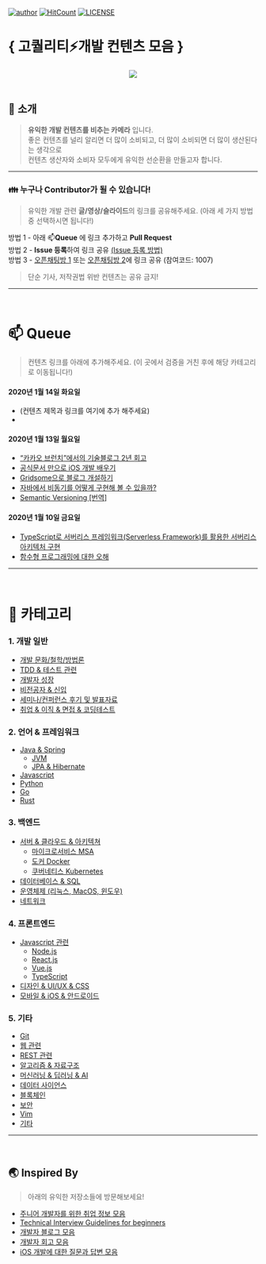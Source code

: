 ﻿

[![author](https://img.shields.io/badge/author-Integerous-lightgray.svg?style=flat-square)](https://ryan-han.com)
[![HitCount](http://hits.dwyl.io/Integerous/goQuality-dev-contents.svg)](http://hits.dwyl.io/Integerous/goQuality-dev-contents)
[![LICENSE](https://img.shields.io/dub/l/vibe-d.svg?style=flat-square)](https://github.com/Integerous/goQuality-dev-contents/blob/master/LICENSE)
# { 고퀄리티:zap:개발 컨텐츠 모음 }

<div align=center>
<a href="https://github.com/Integerous/goQuality-dev-contents/graphs/contributors"><img src="https://opencollective.com/goquality-dev-contents/contributors.svg?width=720"></a>
</div>



</br>

## :mega: 소개
>**유익한 개발 컨텐츠를 비추는 카메라** 입니다.  
>좋은 컨텐츠를 널리 알리면 더 많이 소비되고, 더 많이 소비되면 더 많이 생산된다는 생각으로  
>컨텐츠 생산자와 소비자 모두에게 유익한 선순환을 만들고자 합니다.  

--------------------------------------
### :family: 누구나 Contributor가 될 수 있습니다!
>유익한 개발 관련 **글/영상/슬라이드**의 링크를 공유해주세요. (아래 세 가지 방법 중 선택하시면 됩니다!)

방법 1 - 아래 :mailbox:**Queue** 에 링크 추가하고 **Pull Request**  
방법 2 - **Issue 등록**하여 링크 공유 [(Issue 등록 방법)](https://github.com/Integerous/goQuality-dev-contents/issues/1)  
방법 3 - [오픈채팅방 1](http://bit.ly/2QxBmW5) 또는 [오픈채팅방 2](https://open.kakao.com/o/gwCKgrOb)에 링크 공유 (참여코드: 1007)

>단순 기사, 저작권법 위반 컨텐츠는 공유 금지!

--------------------------------------
</br>

# :mailbox: Queue
>컨텐츠 링크를 아래에 추가해주세요. (이 곳에서 검증을 거친 후에 해당 카테고리로 이동됩니다!)


#### 2020년 1월 14일 화요일
- (컨텐츠 제목과 링크를 여기에 추가 해주세요)
-

#### 2020년 1월 13일 월요일
- [“카카오 브런치”에서의 기술블로그 2년 회고](https://brunch.co.kr/@springboot/338)
- [공식문서 만으로 iOS 개발 배우기](https://sungdoo.dev/programming/start-ios-development-with-offical-docs/)
- [Gridsome으로 블로그 개설하기](https://perade.github.io/blog/make-blog-with-gridsome-1st/)
- [자바에서 비동기를 어떻게 구현해 볼 수 있을까?](https://github.com/homelus/asynchronous-example)
- [Semantic Versioning [번역]](https://semver.org/lang/ko/)

#### 2020년 1월 10일 금요일
- [TypeScript로 서버리스 프레임워크(Serverless Framework)를 활용한 서버리스 아키텍처 구현](https://chaewonkong.github.io/posts/serverless-framework-typescript.html) 
- [함수형 프로그래밍에 대한 오해](https://rainlethe.tistory.com/entry/%ED%95%A8%EC%88%98%ED%98%95-%ED%94%84%EB%A1%9C%EA%B7%B8%EB%9E%98%EB%B0%8D%EC%97%90-%EB%8C%80%ED%95%9C-%EC%98%A4%ED%95%B4)


--------------------------------------
</br>

# :mag_right: 카테고리

### 1. 개발 일반
- [개발 문화/철학/방법론](https://github.com/Integerous/goQuality-dev-contents/tree/master/1.%20%EA%B0%9C%EB%B0%9C%20%EC%9D%BC%EB%B0%98#%EA%B0%9C%EB%B0%9C-%EB%AC%B8%ED%99%94%EC%B2%A0%ED%95%99%EB%B0%A9%EB%B2%95%EB%A1%A0)
- [TDD & 테스트 관련](https://github.com/Integerous/goQuality-dev-contents/tree/master/1.%20%EA%B0%9C%EB%B0%9C%20%EC%9D%BC%EB%B0%98#tdd--%ED%85%8C%EC%8A%A4%ED%8A%B8-%EA%B4%80%EB%A0%A8)
- [개발자 성장](https://github.com/Integerous/goQuality-dev-contents/tree/master/1.%20%EA%B0%9C%EB%B0%9C%20%EC%9D%BC%EB%B0%98#%EA%B0%9C%EB%B0%9C%EC%9E%90-%EC%84%B1%EC%9E%A5)
- [비전공자 & 신입](https://github.com/Integerous/goQuality-dev-contents/tree/master/1.%20%EA%B0%9C%EB%B0%9C%20%EC%9D%BC%EB%B0%98#%EB%B9%84%EC%A0%84%EA%B3%B5%EC%9E%90--%EC%8B%A0%EC%9E%85)
- [세미나/컨퍼런스 후기 및 발표자료](https://github.com/Integerous/goQuality-dev-contents/tree/master/1.%20%EA%B0%9C%EB%B0%9C%20%EC%9D%BC%EB%B0%98#%EC%84%B8%EB%AF%B8%EB%82%98%EC%BB%A8%ED%8D%BC%EB%9F%B0%EC%8A%A4-%ED%9B%84%EA%B8%B0-%EB%B0%8F-%EB%B0%9C%ED%91%9C%EC%9E%90%EB%A3%8C)
- [취업 & 이직 & 면접 & 코딩테스트](https://github.com/Integerous/goQuality-dev-contents/tree/master/1.%20%EA%B0%9C%EB%B0%9C%20%EC%9D%BC%EB%B0%98#%EC%B7%A8%EC%97%85--%EC%9D%B4%EC%A7%81--%EB%A9%B4%EC%A0%91--%EC%BD%94%EB%94%A9%ED%85%8C%EC%8A%A4%ED%8A%B8)

### 2. 언어 & 프레임워크
- [Java & Spring](https://github.com/Integerous/goQuality-dev-contents/tree/master/2.%20%EC%96%B8%EC%96%B4%20%26%20%ED%94%84%EB%A0%88%EC%9E%84%EC%9B%8C%ED%81%AC#java--spring)
  - [JVM](https://github.com/Integerous/goQuality-dev-contents/tree/master/2.%20%EC%96%B8%EC%96%B4%20%26%20%ED%94%84%EB%A0%88%EC%9E%84%EC%9B%8C%ED%81%AC#jvm)
  - [JPA & Hibernate](https://github.com/Integerous/goQuality-dev-contents/tree/master/2.%20%EC%96%B8%EC%96%B4%20%26%20%ED%94%84%EB%A0%88%EC%9E%84%EC%9B%8C%ED%81%AC#jpa--hibernate)
- [Javascript](https://github.com/Integerous/goQuality-dev-contents/tree/master/4.%20%ED%94%84%EB%A1%A0%ED%8A%B8%EC%97%94%EB%93%9C#javascript-%EA%B4%80%EB%A0%A8)
- [Python](https://github.com/Integerous/goQuality-dev-contents/tree/master/2.%20%EC%96%B8%EC%96%B4%20%26%20%ED%94%84%EB%A0%88%EC%9E%84%EC%9B%8C%ED%81%AC#python)
- [Go](https://github.com/Integerous/goQuality-dev-contents/tree/master/2.%20%EC%96%B8%EC%96%B4%20%26%20%ED%94%84%EB%A0%88%EC%9E%84%EC%9B%8C%ED%81%AC#go)
- [Rust](https://github.com/Integerous/goQuality-dev-contents/tree/master/2.%20%EC%96%B8%EC%96%B4%20%26%20%ED%94%84%EB%A0%88%EC%9E%84%EC%9B%8C%ED%81%AC#rust)

### 3. 백엔드
- [서버 & 클라우드 & 아키텍쳐](https://github.com/Integerous/goQuality-dev-contents/tree/master/3.%20%EB%B0%B1%EC%97%94%EB%93%9C#%EC%84%9C%EB%B2%84--%ED%81%B4%EB%9D%BC%EC%9A%B0%EB%93%9C--%EC%95%84%ED%82%A4%ED%85%8D%EC%B3%90)
  - [마이크로서비스 MSA](https://github.com/Integerous/goQuality-dev-contents/tree/master/3.%20%EB%B0%B1%EC%97%94%EB%93%9C#%EB%A7%88%EC%9D%B4%ED%81%AC%EB%A1%9C%EC%84%9C%EB%B9%84%EC%8A%A4-msa)
  - [도커 Docker](https://github.com/Integerous/goQuality-dev-contents/tree/master/3.%20%EB%B0%B1%EC%97%94%EB%93%9C#%EB%8F%84%EC%BB%A4-docker)
  - [쿠버네티스 Kubernetes](https://github.com/Integerous/goQuality-dev-contents/tree/master/3.%20%EB%B0%B1%EC%97%94%EB%93%9C#%EC%BF%A0%EB%B2%84%EB%84%A4%ED%8B%B0%EC%8A%A4-kubernetes)
- [데이터베이스 & SQL](https://github.com/Integerous/goQuality-dev-contents/tree/master/3.%20%EB%B0%B1%EC%97%94%EB%93%9C#%EB%8D%B0%EC%9D%B4%ED%84%B0%EB%B2%A0%EC%9D%B4%EC%8A%A4--sql)
- [운영체제 (리눅스, MacOS, 윈도우)](https://github.com/Integerous/goQuality-dev-contents/tree/master/3.%20%EB%B0%B1%EC%97%94%EB%93%9C#%EC%9A%B4%EC%98%81%EC%B2%B4%EC%A0%9C-%EB%A6%AC%EB%88%85%EC%8A%A4-macos-%EC%9C%88%EB%8F%84%EC%9A%B0)
- [네트워크](https://github.com/Integerous/goQuality-dev-contents/tree/master/3.%20%EB%B0%B1%EC%97%94%EB%93%9C#%EB%84%A4%ED%8A%B8%EC%9B%8C%ED%81%AC)

### 4. 프론트엔드
- [Javascript 관련](https://github.com/Integerous/goQuality-dev-contents/tree/master/4.%20%ED%94%84%EB%A1%A0%ED%8A%B8%EC%97%94%EB%93%9C#javascript-%EA%B4%80%EB%A0%A8)
  - [Node.js](https://github.com/Integerous/goQuality-dev-contents/tree/master/4.%20%ED%94%84%EB%A1%A0%ED%8A%B8%EC%97%94%EB%93%9C#nodejs)
  - [React.js](https://github.com/Integerous/goQuality-dev-contents/tree/master/4.%20%ED%94%84%EB%A1%A0%ED%8A%B8%EC%97%94%EB%93%9C#reactjs)
  - [Vue.js](https://github.com/Integerous/goQuality-dev-contents/tree/master/4.%20%ED%94%84%EB%A1%A0%ED%8A%B8%EC%97%94%EB%93%9C#vuejs)
  - [TypeScript](https://github.com/Integerous/goQuality-dev-contents/tree/master/4.%20%ED%94%84%EB%A1%A0%ED%8A%B8%EC%97%94%EB%93%9C#typescript)
- [디자인 & UI/UX & CSS](https://github.com/Integerous/goQuality-dev-contents/tree/master/4.%20%ED%94%84%EB%A1%A0%ED%8A%B8%EC%97%94%EB%93%9C#%EB%94%94%EC%9E%90%EC%9D%B8--uiux--css)
- [모바일 & iOS & 안드로이드](https://github.com/Integerous/goQuality-dev-contents/tree/master/4.%20%ED%94%84%EB%A1%A0%ED%8A%B8%EC%97%94%EB%93%9C#%EB%AA%A8%EB%B0%94%EC%9D%BC--ios--%EC%95%88%EB%93%9C%EB%A1%9C%EC%9D%B4%EB%93%9C)

### 5. 기타
- [Git](https://github.com/Integerous/goQuality-dev-contents/tree/master/5.%20%EA%B8%B0%ED%83%80#git)
- [웹 관련](https://github.com/Integerous/goQuality-dev-contents/tree/master/5.%20%EA%B8%B0%ED%83%80#%EC%9B%B9-%EA%B4%80%EB%A0%A8)
- [REST 관련](https://github.com/Integerous/goQuality-dev-contents/tree/master/5.%20%EA%B8%B0%ED%83%80#rest-%EA%B4%80%EB%A0%A8)
- [알고리즘 & 자료구조](https://github.com/Integerous/goQuality-dev-contents/tree/master/5.%20%EA%B8%B0%ED%83%80#%EC%95%8C%EA%B3%A0%EB%A6%AC%EC%A6%98--%EC%9E%90%EB%A3%8C%EA%B5%AC%EC%A1%B0)
- [머신러닝 & 딥러닝 & AI](https://github.com/Integerous/goQuality-dev-contents/tree/master/5.%20%EA%B8%B0%ED%83%80#%EB%A8%B8%EC%8B%A0%EB%9F%AC%EB%8B%9D--%EB%94%A5%EB%9F%AC%EB%8B%9D--ai)
- [데이터 사이언스](https://github.com/Integerous/goQuality-dev-contents/tree/master/5.%20%EA%B8%B0%ED%83%80#%EB%8D%B0%EC%9D%B4%ED%84%B0-%EC%82%AC%EC%9D%B4%EC%96%B8%EC%8A%A4)
- [블록체인](https://github.com/Integerous/goQuality-dev-contents/tree/master/5.%20%EA%B8%B0%ED%83%80#%EB%B8%94%EB%A1%9D%EC%B2%B4%EC%9D%B8)
- [보안](https://github.com/Integerous/goQuality-dev-contents/tree/master/5.%20%EA%B8%B0%ED%83%80#%EB%B3%B4%EC%95%88)
- [Vim](https://github.com/Integerous/goQuality-dev-contents/tree/master/5.%20%EA%B8%B0%ED%83%80#vim)
- [기타](https://github.com/Integerous/goQuality-dev-contents/tree/master/5.%20%EA%B8%B0%ED%83%80#%EA%B8%B0%ED%83%80)

--------------------------------------
</br>

## :earth_asia: Inspired By
>아래의 유익한 저장소들에 방문해보세요!
- [주니어 개발자를 위한 취업 정보 모음](https://github.com/jojoldu/junior-recruit-scheduler)
- [Technical Interview Guidelines for beginners](https://github.com/JaeYeopHan/Interview_Question_for_Beginner)
- [개발자 블로그 모음](https://github.com/sarojaba/awesome-devblog)
- [개발자 회고 모음](https://github.com/oaksong/developers-retrospective)
- [iOS 개발에 대한 질문과 답변 모음](http://bit.ly/2yhZa9Q)
